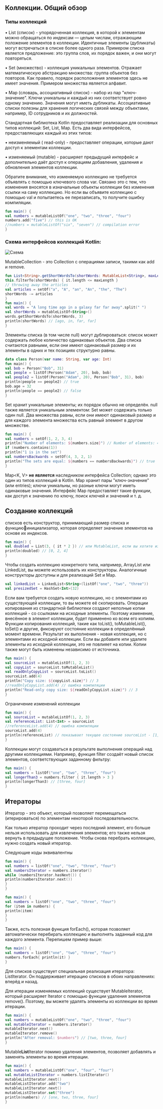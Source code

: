 ## Коллекции. Общий обзор
### Типы коллекций
• List (список) - упорядоченная коллекция, в которой к элементам можно 
обращаться по индексам — целым числам, отражающим положение элементов в 
коллекции. Идентичные элементы (дубликаты) могут встречаться в списке более 
одного раза. Примером списка является предложение: это группа слов, их 
порядок важен, и они могут повторяться.

• Set (множество) - коллекция уникальных элементов. Отражает математическую 
абстракцию множества: группа объектов без повторов. Как правило, порядок 
расположения элементов здесь не имеет значения. Примером множества является 
алфавит.

• Map (словарь, ассоциативный список) - набор из пар "ключ-значение". Ключи 
уникальны и каждый из них соответствует ровно одному значению. Значения 
могут иметь дубликаты. Ассоциативные списки полезны для хранения логических 
связей между объектами, например, ID сотрудников и их должностей.

Стандартная библиотека Kotlin предоставляет реализации для основных типов 
коллекций: Set, List, Map. Есть два вида интерфейсов, предоставляющих каждый из 
этих типов:

• неизменяемый ( read-only) - предоставляет операции, которые дают доступ к 
элементам коллекции.

• изменяемый (mutable) - расширяет предыдущий интерфейс и дополнительно даёт 
доступ к операциям добавления, удаления и обновления элементов коллекции.

Обратите внимание, что изменяемую коллекцию не требуется объявлять с помощью 
ключевого слова var. Связано это с тем, что изменения вносятся в изначальные 
объекты коллекции без изменения ссылки на саму коллекцию. Но если вы объявите 
коллекцию с помощью val и попытаетесь ее перезаписать, то получите ошибку 
компиляции.
```kotlin
fun main() { 
val numbers = mutableListOf("one", "two", "three", "four") 
numbers.add("five") // this is OK 
//numbers = mutableListOf("six", "seven") // compilation error
}
```

### Схема интерфейсов коллекций Kotlin:
![Схема](https://kiparo.com/file_uploads/blog_images/collection_200x_kiparo_com.png)

MutableCollection<T> - это Collection с операциями записи, такими как add и remove.

```kotlin
fun List<String>.getShortWordsTo(shortWords: MutableList<String>, maxLength: Int) {
this.filterTo(shortWords) { it.length <= maxLength } 
// throwing away the articles
val articles = setOf("a", "A", "an", "An", "the", "The") 
shortWords -= articles 
} 
fun main() { 
val words = "A long time ago in a galaxy far far away".split(" ") 
val shortWords = mutableListOf<String>() 
words.getShortWordsTo(shortWords, 3) 
println(shortWords) // [ago, in, far, far]
}
```

Элементы списка (в том числе null) могут дублироваться: список может содержать 
любое количество одинаковых объектов. Два списка считаются равными, если они 
имеют одинаковый размер и их элементы в одних и тех позициях структурно равны.

```kotlin
data class Person(var name: String, var age: Int) 
fun main() { 
val bob = Person("Bob", 31) 
val people = listOf(Person("Adam", 20), bob, bob) 
val people2 = listOf(Person("Adam", 20), Person("Bob", 31), bob) 
println(people == people2) // true
bob.age = 32
println(people == people2) // false
}
```

Set<T> хранит уникальные элементы; их порядок обычно не определён. null также 
является уникальным элементом: Set может содержать только один null. Два 
множества равны, если они имеют одинаковый размер и для каждого элемента 
множества есть равный элемент в другом множестве.

```kotlin
fun main() { 
val numbers = setOf(1, 2, 3, 4) 
println("Number of elements: ${numbers.size}") // Number of elements: 4
if (numbers.contains(1)) 
println("1 is in the set") 
val numbersBackwards = setOf(4, 3, 2, 1) 
println("The sets are equal: ${numbers == numbersBackwards}") // true
}
```

Map<K, V> **не является** наследником интерфейса Collection; однако это один из 
типов коллекций в Kotlin. Map хранит пары "ключ-значение" (или entries); ключи 
уникальны, но разные ключи могут иметь одинаковые значения. Интерфейс Map
предоставляет такие функции, как доступ к значению по ключу, поиск ключей и 
значений и т. д.

## Создание коллекций

списков есть конструктор, принимающий размер списка и функциюинициализатор, которая определяет значение элементов на основе их индексов.

```kotlin
fun main() { 
val doubled = List(3, { it * 2 }) // или MutableList, если вы хотите изменять содержимое
println(doubled) // [0, 2, 4]
}
```

Чтобы создать коллекцию конкретного типа, например, ArrayList или LinkedList, вы 
можете использовать их конструкторы. Аналогичные конструкторы доступны и для 
реализаций Set и Map.

```kotlin
val linkedList = LinkedList<String>(listOf("one", "two", "three")) 
val presizedSet = HashSet<Int>(32)
```

Если вам требуется создать новую коллекцию, но с элементами из существующей 
коллекции, то вы можете её скопировать. Операции копирования из стандартной 
библиотеки создают неполные копии коллекций - со ссылками на исходные 
элементы. Поэтому изменение, внесённое в элемент коллекции, будет применено ко 
всем его копиям.
Функции копирования коллекций, такие как toList(), toMutableList(), toSet() и другие, 
фиксируют состояние коллекции в определённый момент времени. Результат их 
выполнения - новая коллекция, но с элементами из исходной коллекции. Если вы 
добавите или удалите элементы из исходной коллекции, это не повлияет на копии. 
Копии также могут быть изменены независимо от источника.

```kotlin
fun main() { 
val sourceList = mutableListOf(1, 2, 3) 
val copyList = sourceList.toMutableList() 
val readOnlyCopyList = sourceList.toList() 
sourceList.add(4) 
println("Copy size: ${copyList.size}") // 3
//readOnlyCopyList.add(4) // ошибка компиляции
println("Read-only copy size: ${readOnlyCopyList.size}") // 3
}
```

Ограничение изменений коллекции
```kotlin
fun main() { 
val sourceList = mutableListOf(1, 2, 3) 
val referenceList: List<Int> = sourceList
//referenceList.add(4) // ошибка компиляции
sourceList.add(4) 
println(referenceList) // показывает текущее состояние sourceList - [1, 2, 3, 4]
}
```

Коллекции могут создаваться в результате выполнения операций над другими 
коллекциями. Например, функция filter создаёт новый список элементов, 
соответствующих заданному фильтру:

```kotlin
fun main() { 
val numbers = listOf("one", "two", "three", "four") 
val longerThan3 = numbers.filter { it.length > 3 } 
println(longerThan3) // [three, four]
}
```

## Итераторы

Итератор - это объект, который позволяет перемещаться (итерироваться) по элементам некоторой последовательности.

Как только итератор проходит через последний элемент, его больше нельзя 
использовать для извлечения элементов; его также нельзя вернуть в предыдущее 
положение. Чтобы снова перебрать коллекцию, нужно создать новый итератор.

Следующие коды эквивалентны

```kotlin
fun main() { 
val numbers = listOf("one", "two", "three", "four") 
val numbersIterator = numbers.iterator() 
while (numbersIterator.hasNext()) {
println(numbersIterator.next())
}
}
```

```kotlin
fun main() { 
val numbers = listOf("one", "two", "three", "four") 
for (item in numbers) {
println(item)
}
}
```

Также, есть полезная функция forEach(), которая позволяет автоматически 
перебирать коллекцию и выполнять заданный код для каждого элемента. Перепишем 
пример выше:

```kotlin
fun main() { 
val numbers = listOf("one", "two", "three", "four") 
numbers.forEach{ println(it) }
}
```

Для списков существует специальная реализация итератора: ListIterator. Он 
поддерживает итерацию списков в обоих направлениях: вперёд и назад.

Для итерации изменяемых коллекций существует MutableIterator, который 
расширяет Iterator с помощью функции удаления элементов remove(). Поэтому, вы 
можете удалять элементы из коллекции во время итерации.

```kotlin
fun main() { 
val numbers = mutableListOf("one", "two", "three", "four") 
val mutableIterator = numbers.iterator() 
mutableIterator.next() 
mutableIterator.remove() 
println("After removal: $numbers") // [two, three, four]
}
```

Mutable**List**Iterator помимо удаления элементов, позволяет добавлять и заменять 
элементы во время итерации.

```kotlin
fun main() { 
val numbers = mutableListOf("one", "four", "four") 
val mutableListIterator = numbers.listIterator() 
mutableListIterator.next() 
mutableListIterator.add("two") 
mutableListIterator.next() 
mutableListIterator.set("three") 
println(numbers) // [one, two, three, four]
}
```